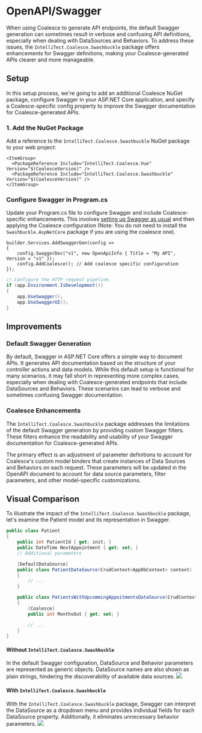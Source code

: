 # OpenAPI/Swagger

When using Coalesce to generate API endpoints, the default Swagger generation can sometimes result in verbose and confusing API definitions, especially when dealing with DataSources and Behaviors. To address these issues, the `IntelliTect.Coalesce.Swashbuckle` package offers enhancements for Swagger definitions, making your Coalesce-generated APIs clearer and more manageable.

## Setup

In this setup process, we're going to add an additional Coalesce NuGet package, configure Swagger in your ASP.NET Core application, and specify a Coalesce-specific config property to improve the Swagger documentation for Coalesce-generated APIs.

### 1. Add the NuGet Package

Add a reference to the `IntelliTect.Coalesce.Swashbuckle` NuGet package to your web project:

```xml:no-line-numbers{3}
<ItemGroup>
  <PackageReference Include="IntelliTect.Coalesce.Vue" Version="$(CoalesceVersion)" />
  <PackageReference Include="IntelliTect.Coalesce.Swashbuckle" Version="$(CoalesceVersion)" />
</ItemGroup>
```

### Configure Swagger in Program.cs

Update your Program.cs file to configure Swagger and include Coalesce-specific enhancements. This involves [setting up Swagger as usual](https://learn.microsoft.com/en-us/aspnet/core/tutorials/getting-started-with-swashbuckle?view=aspnetcore-8.0&tabs=visual-studio) and then applying the Coalesce configuration (Note: You do not need to install the `Swashbuckle.AspNetCore` package if you are using the coalesce one).

```c#:no-line-numbers
builder.Services.AddSwaggerGen(config =>
{
    config.SwaggerDoc("v1", new OpenApiInfo { Title = "My API", Version = "v1" });
    config.AddCoalesce(); // Add coalesce specific configuration
});
```

```c#
// Configure the HTTP request pipeline.
if (app.Environment.IsDevelopment())
{
    app.UseSwagger();
    app.UseSwaggerUI();
}
```

## Improvements

### Default Swagger Generation

By default, Swagger in ASP.NET Core offers a simple way to document APIs. It generates API documentation based on the structure of your controller actions and data models. While this default setup is functional for many scenarios, it may fall short in representing more complex cases, especially when dealing with Coalesce-generated endpoints that include DataSources and Behaviors. These scenarios can lead to verbose and sometimes confusing Swagger documentation.

### Coalesce Enhancements

The `IntelliTect.Coalesce.Swashbuckle` package addresses the limitations of the default Swagger generation by providing custom Swagger filters. These filters enhance the readability and usability of your Swagger documentation for Coalesce-generated APIs.

The primary effect is an adjustment of parameter definitions to account for Coalesce's custom model binders that create instances of Data Sources and Behaviors on each request. These parameters will be updated in the OpenAPI document to account for data source parameters, filter parameters, and other model-specific customizations.

## Visual Comparison 

To illustrate the impact of the `IntelliTect.Coalesce.Swashbuckle` package, let's examine the Patient model and its representation in Swagger.

```c#
public class Patient
{
    public int PatientId { get; init; }
    public DateTime NextAppointment { get; set; }
    // Additional parameters

    [DefaultDataSource]
    public class PatientDataSource(CrudContext<AppDbContext> context) : StandardDataSource<Patient, AppDbContext>(context)
    {
        // ...
    }

    public class PatientsWithUpcommingAppoitmentsDataSource(CrudContext<AppDbContext> context) : StandardDataSource<Patient, AppDbContext>(context)
    {
        [Coalesce]
        public int MonthsOut { get; set; }

        // ...
    }
}
```

#### Without `IntelliTect.Coalesce.Swashbuckle`
In the default Swagger configuration, DataSource and Behavior parameters are represented as generic objects. DataSource names are also shown as plain strings, hindering the discoverability of available data sources.
![](./coalesce-swashbuckle-without.png)

#### With `IntelliTect.Coalesce.Swashbuckle`
With the `IntelliTect.Coalesce.Swashbuckle` package, Swagger can interpret the DataSource as a dropdown menu and provides individual fields for each DataSource property. Additionally, it eliminates unnecessary behavior parameters.
![](./coalesce-swashbuckle-with.png)